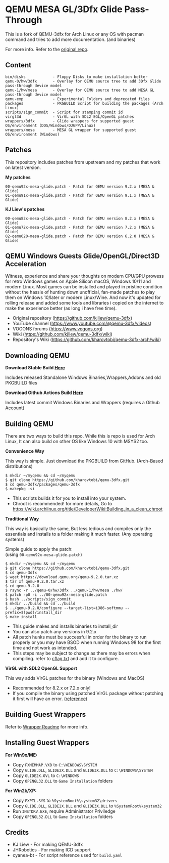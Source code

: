 # QEMU MESA GL/3Dfx Glide Pass-Through
This is a fork of QEMU-3dfx for Arch Linux or any OS with pacman command and tries to add more documentation. (and binaries)

For more info. Refer to the [original repo](https://github.com/kjliew/qemu-3dfx).
## Content
    bin/disks            - Floppy Disks to make installation better
    qemu-0/hw/3dfx       - Overlay for QEMU source tree to add 3Dfx Glide pass-through device model
    qemu-1/hw/mesa       - Overlay for QEMU source tree to add MESA GL pass-through device model
    qemu-exp             - Experimental Folders and deprecated files
    packages             - PKGBUILD Script for building the packages (Arch Linux)
    scripts/sign_commit  - Script for stamping commit id
    virgl3d              - VirGL with SDL2 EGL/OpenGL patches
    wrappers/3dfx        - Glide wrappers for supported guest OS/environment (DOS/Windows/DJGPP/Linux)
    wrappers/mesa        - MESA GL wrapper for supported guest OS/environment (Windows)

## Patches
This repository includes patches from upstream and my patches that work on latest version.

**My patches**

    00-qemu92x-mesa-glide.patch - Patch for QEMU version 9.2.x (MESA & Glide)
    01-qemu91x-mesa-glide.patch - Patch for QEMU version 9.1.x (MESA & Glide)

**KJ Liew's patches**

    00-qemu82x-mesa-glide.patch - Patch for QEMU version 8.2.x (MESA & Glide)
    01-qemu72x-mesa-glide.patch - Patch for QEMU version 7.2.x (MESA & Glide)
    02-qemu620-mesa-glide.patch - Patch for QEMU version 6.2.0 (MESA & Glide)

## QEMU Windows Guests Glide/OpenGL/Direct3D Acceleration
Witness, experience and share your thoughts on modern CPU/GPU prowess for retro Windows games on Apple Silicon macOS, Windows 10/11 and modern Linux. Most games can be installed and played in pristine condition without the hassle of hunting down unofficial, fan-made patches to play them on Windows 10/later or modern Linux/Wine. And now it's updated for rolling release and added some tools and libraries i copied on the internet to make the experience better (as long i have free time).
- Original repository (https://github.com/kjliew/qemu-3dfx)
- YouTube channel (https://www.youtube.com/@qemu-3dfx/videos)
- VOGONS forums (https://www.vogons.org)
- Wiki (https://github.com/kjliew/qemu-3dfx/wiki)
- Repository's Wiki (https://github.com/kharovtobi/qemu-3dfx-arch/wiki)
## Downloading QEMU

**Download Stable Build [Here](https://github.com/kharovtobi/qemu-3dfx-arch/releases/latest)**

Includes released Standalone Windows Binaries,Wrappers,Addons and old PKGBUILD files 

**Download Github Actions Build [Here](https://github.com/kharovtobi/qemu-3dfx-arch/actions/workflows/build.yaml/)**

Includes latest commit Windows Binaries and Wrappers (requires a Github Account)


## Building QEMU
There are two ways to build this repo. While this is repo is used for Arch Linux, It can also build on other OS like Windows 10 with MSYS2 too.

**Convenience Way**

This way is simple. Just download the PKGBUILD from GitHub. (Arch-Based distributions)

    $ mkdir ~/myqemu && cd ~/myqemu
    $ git clone https://github.com/kharovtobi/qemu-3dfx.git
    $ cd qemu-3dfx/packages/qemu-3dfx
    $ makepkg -si

- This scripts builds it for you to install into your system.
- Chroot is recommended! for more details, Go to https://wiki.archlinux.org/title/DeveloperWiki:Building_in_a_clean_chroot


**Traditional Way**

This way is basically the same, But less tedious and compiles only the essentials and installs to a folder making it much faster. (Any operating systems)

Simple guide to apply the patch:<br>
(using `00-qemu92x-mesa-glide.patch`)

    $ mkdir ~/myqemu && cd ~/myqemu
    $ git clone https://github.com/kharovtobi/qemu-3dfx.git
    $ cd qemu-3dfx
    $ wget https://download.qemu.org/qemu-9.2.0.tar.xz
    $ tar xf qemu-9.2.0.tar.xz
    $ cd qemu-9.2.0
    $ rsync -r ../qemu-0/hw/3dfx ../qemu-1/hw/mesa ./hw/
    $ patch -p0 -i ../00-qemu92x-mesa-glide.patch
    $ bash ../scripts/sign_commit
    $ mkdir ../build && cd ../build
    $ ../qemu-9.2.0/configure --target-list=i386-softmmu --prefix=$(pwd)/install_dir
    $ make install 

- This guide makes and installs binaries to install_dir
- You can also patch any versions in 9.2.x
- All patch hunks must be successful in order for the binary to run properly or you may have BSOD when running Windows 98 for the first time and not work as intended.
- This steps may be subject to change as there may be errors when compiling. refer to [cflag.txt](cflag.txt) and add it to configure.

**VirGL with SDL2 OpenGL Support**

This way adds VirGL patches for the binary (Windows and MacOS)

- Recommended for 8.2.x or 7.2.x only!
- If you compile the binary using patched VirGL package without patching it first will have an error. ([reference](https://github.com/msys2/MINGW-packages/issues/10547))

## Building Guest Wrappers
Refer to [Wrapper Readme](wrappers/README.md) for more info.

## Installing Guest Wrappers
**For Win9x/ME:**  
 - Copy `FXMEMMAP.VXD` to `C:\WINDOWS\SYSTEM`  
 - Copy `GLIDE.DLL`, `GLIDE2X.DLL` and `GLIDE3X.DLL` to `C:\WINDOWS\SYSTEM`  
 - Copy `GLIDE2X.OVL` to `C:\WINDOWS`  
 - Copy `OPENGL32.DLL` to `Game Installation` folders

**For Win2k/XP:**  
 - Copy `FXPTL.SYS` to `%SystemRoot%\system32\drivers`  
 - Copy `GLIDE.DLL`, `GLIDE2X.DLL` and `GLIDE3X.DLL` to `%SystemRoot%\system32`  
 - Run `INSTDRV.EXE`, require Administrator Priviledge  
 - Copy `OPENGL32.DLL` to `Game Installation` folders

## Credits
- KJ Liew - For making QEMU-3dfx 
- JHRobotics - For making ICD support
- cyanea-bt - For script reference used for `build.yaml`
